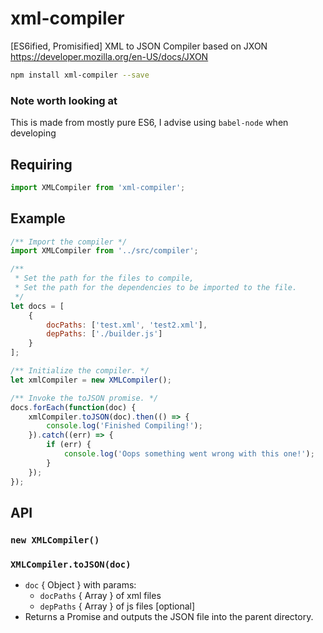 # xml-compiler
[ES6ified, Promisified] XML to JSON Compiler based on JXON https://developer.mozilla.org/en-US/docs/JXON
```bash
npm install xml-compiler --save
```
### Note worth looking at ###
This is made from mostly pure ES6, I advise using `babel-node` when developing
## Requiring ##
```js
import XMLCompiler from 'xml-compiler';
```

## Example ##
```js
/** Import the compiler */
import XMLCompiler from '../src/compiler';

/**
 * Set the path for the files to compile,
 * Set the path for the dependencies to be imported to the file.
 */
let docs = [
    {
        docPaths: ['test.xml', 'test2.xml'],
        depPaths: ['./builder.js']
    }
];

/** Initialize the compiler. */
let xmlCompiler = new XMLCompiler();

/** Invoke the toJSON promise. */
docs.forEach(function(doc) {
    xmlCompiler.toJSON(doc).then(() => {
        console.log('Finished Compiling!');
    }).catch((err) => {
        if (err) {
            console.log('Oops something went wrong with this one!');
        }
    });
});

```
## API ##
### `new XMLCompiler()` ###

### `XMLCompiler.toJSON(doc)` ###
+ `doc` { Object } with params:
    + `docPaths` { Array } of xml files
    + `depPaths` { Array } of js files [optional]
+ Returns a Promise and outputs the JSON file into the parent directory.
